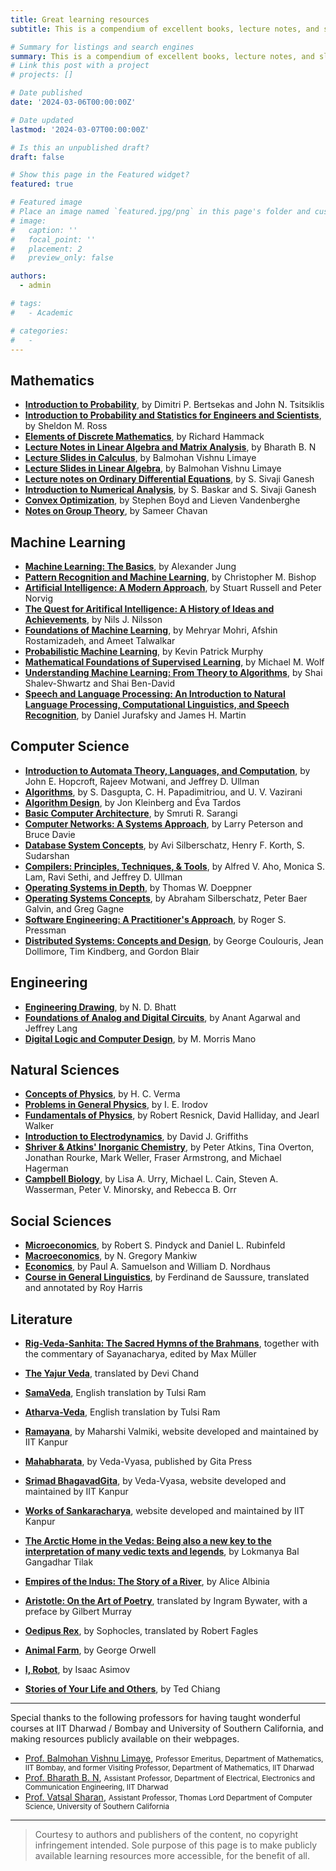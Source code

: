 ```yaml
---
title: Great learning resources
subtitle: This is a compendium of excellent books, lecture notes, and slides, spanning various fields of study in Mathematics, Machine Learning, Computer Science, Engineering, Natural Sciences, Social Sciences, and Literature, that are publicly available.

# Summary for listings and search engines
summary: This is a compendium of excellent books, lecture notes, and slides, spanning various fields of study in Mathematics, Machine Learning, Computer Science, Engineering, Natural Sciences, Social Sciences, and Literature, that are publicly available.
# Link this post with a project
# projects: []

# Date published
date: '2024-03-06T00:00:00Z'

# Date updated
lastmod: '2024-03-07T00:00:00Z'

# Is this an unpublished draft?
draft: false

# Show this page in the Featured widget?
featured: true

# Featured image
# Place an image named `featured.jpg/png` in this page's folder and customize its options here.
# image:
#   caption: ''
#   focal_point: ''
#   placement: 2
#   preview_only: false

authors:
  - admin

# tags:
#   - Academic

# categories:
#   - 
---
```


## Mathematics
* [**Introduction to Probability**](https://ocw.mit.edu/courses/res-6-012-introduction-to-probability-spring-2018/d973b10c2587781f86ca4f2aff49098f_MITRES_6_012S18_Textbook.pdf), by Dimitri P. Bertsekas and John N. Tsitsiklis
* [**Introduction to Probability and Statistics for Engineers and Scientists**](https://minerva.it.manchester.ac.uk/~saralees/statbook3.pdf), by Sheldon M. Ross
* [**Elements of Discrete Mathematics**](https://www.people.vcu.edu/~rhammack/Discrete/Alpha.pdf), by Richard Hammack
* [**Lecture Notes in Linear Algebra and Matrix Analysis**](https://bharathbettagerenagaraja.files.wordpress.com/2016/07/e212_matrixtheory_oct8.pdf), by Bharath B. N
* [**Lecture Slides in Calculus**](https://drive.google.com/open?id=1ZND5I8g1yGBzNRii4TkZBr7mX2T-8kao), by Balmohan Vishnu Limaye
* [**Lecture Slides in Linear Algebra**](https://drive.google.com/open?id=1jUO2FgE4V8FE5PIZEcZ68GOHTi24guNm), by Balmohan Vishnu Limaye
* [**Lecture notes on Ordinary Differential Equations**](https://www.math.iitb.ac.in/~siva/afs07.pdf), by S. Sivaji Ganesh
* [**Introduction to Numerical Analysis**](https://www.math.iitb.ac.in/~baskar/NA-20130603), by S. Baskar and S. Sivaji Ganesh
* [**Convex Optimization**](https://web.stanford.edu/~boyd/cvxbook/bv_cvxbook.pdf), by Stephen Boyd and Lieven Vandenberghe
* [**Notes on Group Theory**](http://home.iitk.ac.in/~chavan/alg1.pdf), by Sameer Chavan

## Machine Learning
* [**Machine Learning: The Basics**](https://alexjungaalto.github.io/MLBasicsBook.pdf), by Alexander Jung
* [**Pattern Recognition and Machine Learning**](https://www.microsoft.com/en-us/research/uploads/prod/2006/01/Bishop-Pattern-Recognition-and-Machine-Learning-2006.pdf), by Christopher M. Bishop
* [**Artificial Intelligence: A Modern Approach**](https://people.engr.tamu.edu/guni/csce421/files/AI_Russell_Norvig.pdf), by Stuart Russell and Peter Norvig
* [**The Quest for Aritifical Intelligence: A History of Ideas and Achievements**](https://ai.stanford.edu/~nilsson/QAI/qai.pdf), by Nils J. Nilsson
* [**Foundations of Machine Learning**](https://www.dropbox.com/s/38p0j6ds5q9c8oe/10290.pdf?dl=1), by Mehryar Mohri, Afshin Rostamizadeh, and Ameet Talwalkar
* [**Probabilistic Machine Learning**](https://github.com/probml/pml-book/releases/latest/download/book1.pdf), by Kevin Patrick Murphy
* [**Mathematical Foundations of Supervised Learning**](https://mediatum.ub.tum.de/doc/1723378/1723378.pdf), by Michael M. Wolf
* [**Understanding Machine Learning:
From Theory to Algorithms**](https://www.cs.huji.ac.il/~shais/UnderstandingMachineLearning/understanding-machine-learning-theory-algorithms.pdf), by Shai Shalev-Shwartz and Shai Ben-David
* [**Speech and Language Processing: An Introduction to Natural Language Processing, Computational Linguistics, and Speech Recognition**](https://web.stanford.edu/~jurafsky/slp3/ed3bookfeb3_2024.pdf), by Daniel Jurafsky and James H. Martin

## Computer Science
* [**Introduction to Automata Theory, Languages, and Computation**](https://www-2.dc.uba.ar/staff/becher/Hopcroft-Motwani-Ullman-2001.pdf), by John E. Hopcroft, Rajeev Motwani, and Jeffrey D. Ullman
* [**Algorithms**](http://algorithmics.lsi.upc.edu/docs/Dasgupta-Papadimitriou-Vazirani.pdf), by S. Dasgupta, C. H. Papadimitriou, and U. V. Vazirani
* [**Algorithm Design**](https://dl.icdst.org/pdfs/files3/9ce98c127c79e548ebea18966f526ae9.pdf), by Jon Kleinberg and Éva Tardos
* [**Basic Computer Architecture**](https://www.cse.iitd.ac.in/~srsarangi/archbook/archbook.pdf), by Smruti R. Sarangi
* [**Computer Networks: A Systems Approach**](https://titania.eng.monash.edu/netperf/docs/computer-networks-peterson-davie-v6.0.pdf), by Larry Peterson and Bruce Davie
* [**Database System Concepts**](https://db-book.com/), by Avi Silberschatz, Henry F. Korth, S. Sudarshan
* [**Compilers: Principles, Techniques, & Tools**](https://repository.unikom.ac.id/48769/1/Compilers%20-%20Principles%2C%20Techniques%2C%20and%20Tools%20%282006%29.pdf), by Alfred V. Aho, Monica S. Lam, Ravi Sethi, and Jeffrey D. Ullman
* [**Operating Systems in Depth**](https://www.oreilly.com/library/view/operating-systems-in/9780471687238/), by Thomas W. Doeppner
* [**Operating Systems Concepts**](https://os.ecci.ucr.ac.cr/slides/Abraham-Silberschatz-Operating-System-Concepts-10th-2018.pdf), by Abraham Silberschatz, Peter Baer Galvin, and Greg Gagne
* [**Software Engineering: A Practitioner's Approach**](https://intranetssn.github.io/www.ssn.net/twiki/pub/CseIntranet/CseBCS6403/PressmanBook.pdf), by Roger S. Pressman
* [**Distributed Systems: Concepts and Design**](https://bedford-computing.co.uk/learning/wp-content/uploads/2016/03/george-coulouris-distributed-systems-concepts-and-design-5th-edition.pdf), by George Coulouris, Jean Dollimore, Tim Kindberg, and Gordon Blair

## Engineering
* [**Engineering Drawing**](https://ia601704.us.archive.org/22/items/engineering-drawing-by-n.-d-bhatt/ENGINEERING%20DRAWING%20BY%20N.D%20BHATT.pdf), by N. D. Bhatt
* [**Foundations of Analog and Digital Circuits**](https://ia801500.us.archive.org/12/items/Foundations_of_Analog_and_Digital_Circuits_Mas/Foundations_of_Analog_and_Digital_Circuits_Mas.pdf), by Anant Agarwal and Jeffrey Lang
* [**Digital Logic and Computer Design**](https://ia800607.us.archive.org/3/items/DigitalLogicAndComputerDesignByM.MorrisMano2ndEdition/Digital%20Logic%20And%20Computer%20Design%20By%20M.%20Morris%20Mano%20%282nd%20Edition%29.pdf), by M. Morris Mano

## Natural Sciences
* [**Concepts of Physics**](https://images.collegedunia.com/public/image/b8ccbe2a7cb4dc6c7a5bbcb1bec3c41f.pdf), by H. C. Verma
* [**Problems in General Physics**](https://ia600709.us.archive.org/1/items/IrodovProblemsInGeneralPhysics/Irodov-Problems_in_General_Physics.pdf), by I. E. Irodov
* [**Fundamentals of Physics**](https://ia801804.us.archive.org/28/items/2014-jw-fundamentals-of-physics-extended-10th-ed-tand-a_202011/2014%20JW%20Fundamentals%20Of%20Physics%20Extended%2010th%20Ed%20TandA.pdf), by Robert Resnick, David Halliday, and Jearl Walker
* [**Introduction to Electrodynamics**](http://www-pnp.physics.ox.ac.uk/~gwenlan/teaching/EM/introduction-to-electrodynamics-d-j-griffiths-4ed.pdf), by David J. Griffiths
* [**Shriver & Atkins' Inorganic Chemistry**](https://edisciplinas.usp.br/pluginfile.php/7940313/mod_resource/content/1/Shriver%20%20Atkins%20-%20Inorganic%20Chemistry%205th.pdf), by Peter Atkins, Tina Overton, Jonathan Rourke, Mark Weller, Fraser Armstrong, and Michael Hagerman
* [**Campbell Biology**](https://www.pearsonhighered.com/assets/preface/0/1/3/5/0135855837.pdf), by Lisa A. Urry, Michael L. Cain, Steven A. Wasserman, Peter V. Minorsky, and Rebecca B. Orr


## Social Sciences
* [**Microeconomics**](https://lms-paralel.esaunggul.ac.id/pluginfile.php?file=%2F222814%2Fmod_resource%2Fcontent%2F2%2FMicroeconomics%20-%20Robert%20Pindyck%2C%20Daniel%20Rubinfeld.pdf), by Robert S. Pindyck and Daniel L. Rubinfeld
* [**Macroeconomics**](https://jollygreengeneral.typepad.com/files/n.-gregory-mankiw-macroeconomics-7th-edition-2009.pdf), by N. Gregory Mankiw
* [**Economics**](https://moodle.estgv.ipv.pt/201920/pluginfile.php/59329/mod_resource/content/1/samunord19.pdf), by Paul A. Samuelson and William D. Nordhaus
* [**Course in General Linguistics**](https://warwick.ac.uk/fac/arts/english/currentstudents/undergraduate/modules/fulllist/first/en122/lecturelist2019-20/saussure_course_in_general_linguistics.pdf), by Ferdinand de Saussure, translated and annotated by Roy Harris

## Literature
* [**Rig-Veda-Sanhita: The Sacred Hymns of the Brahmans**](https://archive.org/details/rigvedasanhitasa01syaauoft/page/n7/mode/2up), together with the commentary of Sayanacharya, edited by Max Müller
* [**The Yajur Veda**](https://ia802901.us.archive.org/33/items/yajurveda029670mbp/yajurveda029670mbp.pdf), translated by Devi Chand
* [**SamaVeda**](https://ia801906.us.archive.org/6/items/wg867/WG867-2013-SamVeda.pdf), English translation by Tulsi Ram
* [**Atharva-Veda**](https://archive.org/details/atharva-veda-vol-2-of-2/mode/2up), English translation by Tulsi Ram
* [**Ramayana**](https://www.valmiki.iitk.ac.in/content?language=dv&field_kanda_tid=1&field_sarga_value=1&field_sloka_value=1), by Maharshi Valmiki, website developed and maintained by IIT Kanpur
* [**Mahabharata**](https://archive.org/details/mahabharata-by-gita-press-in-hindi-and-sanskrit/Mahabharata%20Volume%201/), by Veda-Vyasa, published by Gita Press 
* [**Srimad BhagavadGita**](https://www.gitasupersite.iitk.ac.in/srimad?language=dv&field_chapter_value=1&field_nsutra_value=1), by Veda-Vyasa, website developed and maintained by IIT Kanpur
* [**Works of Sankaracharya**](https://www.sankara.iitk.ac.in/), website developed and maintained by IIT Kanpur
* [**The Arctic Home in the Vedas: Being also a new key to the interpretation of many vedic texts and legends**](https://ignca.gov.in/Asi_data/9566.pdf), by Lokmanya Bal Gangadhar Tilak

* [**Empires of the Indus: The Story of a River**](https://apnaorg.com/books/english/empires-of-the-indus/empires-of-the-indus.pdf), by Alice Albinia
* [**Aristotle: On the Art of Poetry**](https://ia800304.us.archive.org/10/items/aristotleonarto00aris/aristotleonarto00aris.pdf), translated by Ingram Bywater, with a preface by Gilbert Murray
* [**Oedipus Rex**](https://s3.amazonaws.com/scschoolfiles/720/oedipus_full_text_fagles_with_scenes_labeled.pdf), by Sophocles, translated by Robert Fagles
* [**Animal Farm**](https://ia800905.us.archive.org/25/items/AnimalFarmByGeorgeOrwell/Animal%20Farm%20by%20George%20Orwell.pdf), by George Orwell
* [**I, Robot**](https://www2.cs.sfu.ca/~vaughan/teaching/415/papers/I,%20Robot%20Ch1-3.pdf), by Isaac Asimov
* [**Stories of Your Life and Others**](https://raley.english.ucsb.edu/wp-content/uploads/Reading/Chiang-story.pdf), by Ted Chiang

---

Special thanks to the following professors for having taught wonderful courses at IIT Dharwad / Bombay and University of Southern California, and making resources publicly available on their webpages.
*  [Prof. Balmohan Vishnu Limaye](https://www.math.iitb.ac.in/~bvl/), <small>Professor Emeritus, Department of Mathematics, IIT Bombay, and former Visiting Professor, Department of Mathematics, IIT Dharwad</small>
* [Prof. Bharath B. N](https://bharathbettagere.github.io/mywebpage/), <small>Assistant Professor, Department of Electrical, Electronics and Communication Engineering, IIT Dharwad</small>
* [Prof. Vatsal Sharan](https://vatsalsharan.github.io/), <small> Assistant Professor, Thomas Lord Department of Computer Science, University of Southern California </small>
---

> Courtesy to authors and publishers of the content, no copyright infringement intended. Sole purpose of this page is to make publicly available learning resources more accessible, for the benefit of all.<br>
